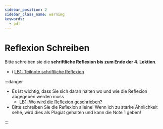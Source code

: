 ```yaml
---
sidebar_position: 2
sidebar_class_name: warning
keywords:
  - pdf
---
```


# Reflexion Schreiben

Bitte schreiben sie die **schriftliche Reflexion bis zum Ende der 4. Lektion**.

- :information_source:
  [LB1: Teilnote schriftliche Reflexion](/docs/beurteilungen/LB1.md#1-teilnote-schriftliche-reflexion)

:::danger

- Es ist wichtig, dass Sie sich daran halten wo und wie die Reflexion abgegeben
  werden muss
  - [LB1: Wo wird die Reflexion geschrieben?](/docs/beurteilungen/LB1.md#wo-wird-die-reflexion-geschrieben)
- Bitte schreiben Sie die Reflexion alleine! Wenn ich zu starke Ähnlichkeit
  sehe, wird dies als Plagiat gehalten und kann die Note 1 geben!

:::
